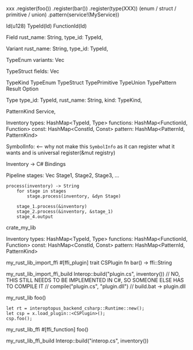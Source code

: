 
xxx
    .register(foo())
    .register(bar())
    .register(type(XXX)) (enum / struct / primitive / union)
    .pattern(service!(MyService)) 



Id(u128)
TypeId(Id)
FunctionId(Id)


Field
    rust_name: String,
    type_id: TypeId,

Variant
    rust_name: String,
    type_id: TypeId,

TypeEnum
    variants: Vec<Variant>

TypeStruct
    fields: Vec<Field>

TypeKind
    TypeEnum
    TypeStruct
    TypePrimitive
    TypeUnion
    TypePattern
        Result
        Option

Type
    type_id: TypeId,
    rust_name: String,
    kind: TypeKind,

PatternKind
    Service,


Inventory
    types: HashMap<TypeId, Type>
    functions: HashMap<FunctionId, Function>
    const: HashMap<ConstId, Const>
    pattern: HashMap<PatternId, PatternKind>
    


SymbolInfo: <-- why not make this `SymbolInfo` as it can register what it wants and is universal
    register(&mut registry)
        


Inventory -> C# Bindings

Pipeline
    stages: Vec<Stage>
        Stage1, Stage2, Stage3, ...
    

    process(inventory) -> String
        for stage in stages
            stage.process(inventory, &dyn Stage)
        
        stage_1.process(&inventory)
        stage_2.process(&inventory, &stage_1)
        stage_4.output




crate_my_lib






Inventory
    types: HashMap<TypeId, Type>
    functions: HashMap<FunctionId, Function>
    const: HashMap<ConstId, Const>
    pattern: HashMap<PatternId, PatternKind>




my_rust_lib_import_ffi
    #[ffi_plugin]
    trait CSPlugin
        fn bar() -> ffi::String

my_rust_lib_import_ffi_build
    Interop::build("plugin.cs", inventory())
    // NO, THIS STILL NEEDS TO BE IMPLEMENTED IN C#, SO SOMEONE ELSE HAS TO COMPILE IT
    // compile("plugin.cs", "plugin.dll")
    // build.bat -> plugin.dll  


my_rust_lib
    foo()

    let rt = interoptopus_backend_csharp::Runtime::new();
    let csp = x.load_plugin::<CSPlugin>();
    csp.foo();



my_rust_lib_ffi
    #[ffi_function]
    foo()

my_rust_lib_ffi_build
    Interop::build("interop.cs", inventory())



